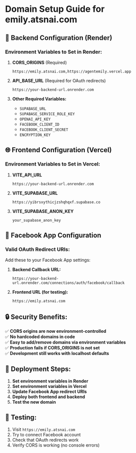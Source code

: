 # Domain Setup Guide for emily.atsnai.com

## 🔧 **Backend Configuration (Render)**

### **Environment Variables to Set in Render:**

1. **CORS_ORIGINS** (Required)
   ```
   https://emily.atsnai.com,https://agentemily.vercel.app
   ```

2. **API_BASE_URL** (Required for OAuth redirects)
   ```
   https://your-backend-url.onrender.com
   ```

3. **Other Required Variables:**
   - `SUPABASE_URL`
   - `SUPABASE_SERVICE_ROLE_KEY`
   - `OPENAI_API_KEY`
   - `FACEBOOK_CLIENT_ID`
   - `FACEBOOK_CLIENT_SECRET`
   - `ENCRYPTION_KEY`

## 🌐 **Frontend Configuration (Vercel)**

### **Environment Variables to Set in Vercel:**

1. **VITE_API_URL**
   ```
   https://your-backend-url.onrender.com
   ```

2. **VITE_SUPABASE_URL**
   ```
   https://yibrsxythicjzshqhqxf.supabase.co
   ```

3. **VITE_SUPABASE_ANON_KEY**
   ```
   your_supabase_anon_key
   ```

## 📱 **Facebook App Configuration**

### **Valid OAuth Redirect URIs:**
Add these to your Facebook App settings:

1. **Backend Callback URL:**
   ```
   https://your-backend-url.onrender.com/connections/auth/facebook/callback
   ```

2. **Frontend URL (for testing):**
   ```
   https://emily.atsnai.com
   ```

## 🔒 **Security Benefits:**

✅ **CORS origins are now environment-controlled**  
✅ **No hardcoded domains in code**  
✅ **Easy to add/remove domains via environment variables**  
✅ **Production fails if CORS_ORIGINS is not set**  
✅ **Development still works with localhost defaults**

## 🚀 **Deployment Steps:**

1. **Set environment variables in Render**
2. **Set environment variables in Vercel**
3. **Update Facebook App redirect URIs**
4. **Deploy both frontend and backend**
5. **Test the new domain**

## 🧪 **Testing:**

1. Visit `https://emily.atsnai.com`
2. Try to connect Facebook account
3. Check that OAuth redirects work
4. Verify CORS is working (no console errors)
